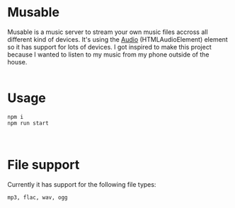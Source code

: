 # Musable
Musable is a music server to stream your own music files accross all different kind of devices. It's using the [Audio](https://developer.mozilla.org/en-US/docs/Web/API/HTMLAudioElement/Audio) (HTMLAudioElement) element so it has support for lots of devices. I got inspired to make this project because I wanted to listen to my music from my phone outside of the house.<br/>
<br/>

# Usage
```
npm i
npm run start
```
<br/>

# File support
Currently it has support for the following file types:
```
mp3, flac, wav, ogg
```